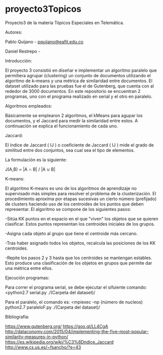 # proyecto3Topicos
Proyecto3 de la materia Tópicos Especiales en Telemática. 

Autores:

Pablo Quijano - pquijano@eafit.edu.co

Daniel Restrepo -

Introducción:

El proyecto 3 consistió en diseñar e implementar un algoritmo paralelo que permitiera agrupar (clustering) un conjunto de documentos utilizando el algoritmo de k–means y una métrica de similaridad entre documentos. El dataset utilizado para las pruebas fue el de Gutenberg, que cuenta con al rededor de 3000 documentos. En este repositorio se encuentran 2 programas, uno con el programa realizado en serial y el otro en paralelo.

Algoritmos empleados:

Básicamente se emplearon 2 algoritmos, el kMeans para agupar los documentos, y el Jaccard para medir la similaridad entre estos. A continuación se explica el funcionamiento de cada uno.

Jaccard:

El índice de Jaccard ( IJ ) o coeficiente de Jaccard ( IJ ) mide el grado de similitud entre dos conjuntos, sea cual sea el tipo de elementos.

La formulación es la siguiente:

J(A,B) = |A ∩ B| / |A ∪ B|

K-means:

El algoritmo K-means es uno de los algoritmos de aprendizaje no supervisado más simples para resolver el problema de la clusterización. El procedimiento aproxima por etapas sucesivas un cierto número (prefijado) de clusters haciendo uso de los centroides de los puntos que deben representar.
El algoritmo se compone de los siguientes pasos:

-Sitúa KK puntos en el espacio en el que "viven" los objetos que se quieren clasificar. Estos puntos representan los centroides iniciales de los grupos.

-Asigna cada objeto al grupo que tiene el centroide más cercano.

-Tras haber asignado todos los objetos, recalcula las posiciones de los KK centroides.

-Repite los pasos 2 y 3 hasta que los centroides se mantengan estables. Esto produce una clasificación de los objetos en grupos que permite dar una métrica entre ellos.

Ejecución programas:

Para correr el programa serial, se debe ejecutar el sifuiente comando: <python2.7 serial.py ./(Carpeta del dataset)/

Para el paralelo, el comando es: <mpiexec -np (número de nucleos) python2.7 paraleloF.py ./(Carpeta del dataset)/

Bibliografía:

https://www.gutenberg.org/
https://goo.gl/LL4CgA
http://dataconomy.com/2015/04/implementing-the-five-most-popular-similarity-measures-in-python/
https://es.wikipedia.org/wiki/%C3%8Dndice_Jaccard
http://www.cs.us.es/~fsancho/?e=43


